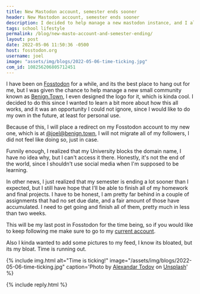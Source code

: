 ```yaml
---
title: New Mastodon account, semester ends sooner
header: New Mastodon account, semester ends sooner
description: I decided to help manage a new mastodon instance, and I also realized that school will end sooner than I expected. Its not as good as it sounds.
tags: school lifestyle
permalink: /blog/new-masto-account-and-semester-ending/
layout: post
date: 2022-05-06 11:50:36 -0500
host: fosstodon.org
username: joel
image: "assets/img/blogs/2022-05-06-time-ticking.jpg"
com_id: 108256206805712451
---
```


I have been on [Fosstodon](https://fosstodon.org) for a while, and its the best place to hang out for me, but I was given the chance to help manage a new small community known as [Benign.Town](https://benign.town), I even designed the logo for it, which is kinda cool. I decided to do this since I wanted to learn a bit more about how this all works, and it was an opportunity I could not ignore, since I would like to do my own in the future, at least for personal use.

Because of this, I will place a redirect on my Fosstodon account to my new one, which is at [@joel@benign.town](https://benign.town/@joel), I will not migrate all of my followers, I did not feel like doing so, just in case.

Funnily enough, I realized that my University blocks the domain name, I have no idea why, but I can't access it there. Honestly, it's not the end of the world, since I shouldn't use social media when I'm supposed to be learning. 

In other news, I just realized that my semester is ending a lot sooner than I expected, but I still have hope that I'll be able to finish all of my homework and final projects. I have to be honest, I am pretty far behind in a couple of assignments that had no set due date, and a fair amount of those have accumulated. I need to get going and finish all of them, pretty much in less than two weeks.

This will be my last post in Fosstodon for the time being, so if you would like to keep following me make sure to go to my [current account](https://benign.town/@joel).

Also I kinda wanted to add some pictures to my feed, I know its bloated, but its my bloat. Time is running out.

{% include img.html alt="Time is ticking!" image="/assets/img/blogs/2022-05-06-time-ticking.jpg" caption='Photo by <a href="https://unsplash.com/@alexandar_todov">Alexandar Todov</a> on <a href="https://unsplash.com">Unsplash</a>' %}

{% include reply.html %}

